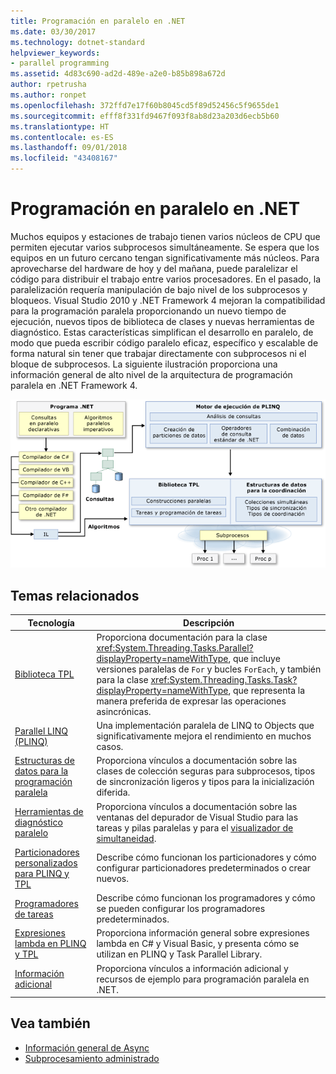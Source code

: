 ```yaml
---
title: Programación en paralelo en .NET
ms.date: 03/30/2017
ms.technology: dotnet-standard
helpviewer_keywords:
- parallel programming
ms.assetid: 4d83c690-ad2d-489e-a2e0-b85b898a672d
author: rpetrusha
ms.author: ronpet
ms.openlocfilehash: 372ffd7e17f60b8045cd5f89d52456c5f9655de1
ms.sourcegitcommit: efff8f331fd9467f093f8ab8d23a203d6ecb5b60
ms.translationtype: HT
ms.contentlocale: es-ES
ms.lasthandoff: 09/01/2018
ms.locfileid: "43408167"
---
```

# <a name="parallel-programming-in-net"></a>Programación en paralelo en .NET

Muchos equipos y estaciones de trabajo tienen varios núcleos de CPU que permiten ejecutar varios subprocesos simultáneamente. Se espera que los equipos en un futuro cercano tengan significativamente más núcleos. Para aprovecharse del hardware de hoy y del mañana, puede paralelizar el código para distribuir el trabajo entre varios procesadores. En el pasado, la paralelización requería manipulación de bajo nivel de los subprocesos y bloqueos. Visual Studio 2010 y .NET Framework 4 mejoran la compatibilidad para la programación paralela proporcionando un nuevo tiempo de ejecución, nuevos tipos de biblioteca de clases y nuevas herramientas de diagnóstico. Estas características simplifican el desarrollo en paralelo, de modo que pueda escribir código paralelo eficaz, específico y escalable de forma natural sin tener que trabajar directamente con subprocesos ni el bloque de subprocesos. La siguiente ilustración proporciona una información general de alto nivel de la arquitectura de programación paralela en .NET Framework 4.

 ![Arquitectura de programación en paralelo de .NET](./media/tpl-architecture.png "TPL_Architecture")

## <a name="related-topics"></a>Temas relacionados

|Tecnología|Descripción|
|----------------|-----------------|
|[Biblioteca TPL](../../../docs/standard/parallel-programming/task-parallel-library-tpl.md)|Proporciona documentación para la clase <xref:System.Threading.Tasks.Parallel?displayProperty=nameWithType>, que incluye versiones paralelas de `For` y bucles `ForEach`, y también para la clase <xref:System.Threading.Tasks.Task?displayProperty=nameWithType>, que representa la manera preferida de expresar las operaciones asincrónicas.|
|[Parallel LINQ (PLINQ)](../../../docs/standard/parallel-programming/parallel-linq-plinq.md)|Una implementación paralela de LINQ to Objects que significativamente mejora el rendimiento en muchos casos.|
|[Estructuras de datos para la programación paralela](../../../docs/standard/parallel-programming/data-structures-for-parallel-programming.md)|Proporciona vínculos a documentación sobre las clases de colección seguras para subprocesos, tipos de sincronización ligeros y tipos para la inicialización diferida.|
|[Herramientas de diagnóstico paralelo](../../../docs/standard/parallel-programming/parallel-diagnostic-tools.md)|Proporciona vínculos a documentación sobre las ventanas del depurador de Visual Studio para las tareas y pilas paralelas y para el [visualizador de simultaneidad](/visualstudio/profiling/concurrency-visualizer).|
|[Particionadores personalizados para PLINQ y TPL](../../../docs/standard/parallel-programming/custom-partitioners-for-plinq-and-tpl.md)|Describe cómo funcionan los particionadores y cómo configurar particionadores predeterminados o crear nuevos.|
|[Programadores de tareas](https://msdn.microsoft.com/library/638f8ea5-21db-47a2-a934-86e1e961bf65)|Describe cómo funcionan los programadores y cómo se pueden configurar los programadores predeterminados.|
|[Expresiones lambda en PLINQ y TPL](../../../docs/standard/parallel-programming/lambda-expressions-in-plinq-and-tpl.md)|Proporciona información general sobre expresiones lambda en C# y Visual Basic, y presenta cómo se utilizan en PLINQ y Task Parallel Library.|
|[Información adicional](../../../docs/standard/parallel-programming/for-further-reading-parallel-programming.md)|Proporciona vínculos a información adicional y recursos de ejemplo para programación paralela en .NET.|

## <a name="see-also"></a>Vea también

- [Información general de Async](../async.md)
- [Subprocesamiento administrado](../threading/index.md)
